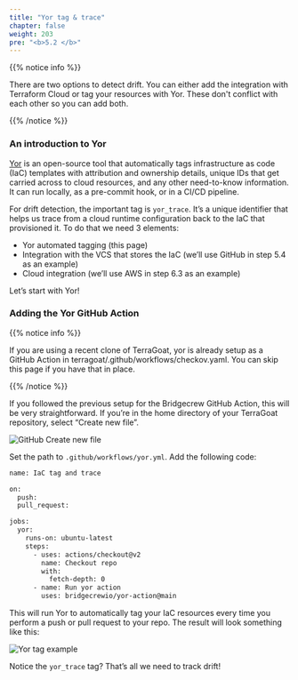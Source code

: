 ```yaml
---
title: "Yor tag & trace"
chapter: false
weight: 203
pre: "<b>5.2 </b>"
---
```


{{% notice info %}}
<p style='text-align: left;'>
There are two options to detect drift. You can either add the integration with Terraform Cloud or tag your resources with Yor. These don't conflict with each other so you can add both.
</p>
{{% /notice %}}

### An introduction to Yor

[Yor](http://github.com/bridgecrewio/yor) is an open-source tool that automatically tags infrastructure as code (IaC) templates with attribution and ownership details, unique IDs that get carried across to cloud resources, and any other need-to-know information. It can run locally, as a pre-commit hook, or in a CI/CD pipeline.

For drift detection, the important tag is `yor_trace`. It’s a unique identifier that helps us trace from a cloud runtime configuration back to the IaC that provisioned it. To do that we need 3 elements:


* Yor automated tagging (this page)
* Integration with the VCS that stores the IaC (we’ll use GitHub in step 5.4 as an example)
* Cloud integration (we’ll use AWS in step 6.3 as an example)

Let’s start with Yor!

### Adding the Yor GitHub Action

{{% notice info %}}
<p style='text-align: left;'>
If you are using a recent clone of TerraGoat, yor is already setup as a GitHub Action in terragoat/.github/workflows/checkov.yaml. You can skip this page if you have that in place.
</p>
{{% /notice %}}

If you followed the previous setup for the Bridgecrew GitHub Action, this will be very straightforward. If you’re in the home directory of your TerraGoat repository, select “Create new file”.

![GitHub Create new file](images/yor_create_file.png "GitHub Create new file")

Set the path to `.github/workflows/yor.yml`. Add the following code:

```bash
name: IaC tag and trace

on:
  push:
  pull_request:

jobs:
  yor:
    runs-on: ubuntu-latest
    steps:
      - uses: actions/checkout@v2
        name: Checkout repo
        with:
          fetch-depth: 0
      - name: Run yor action
        uses: bridgecrewio/yor-action@main
```

This will run Yor to automatically tag your IaC resources every time you perform a push or pull request to your repo. The result will look something like this:

![Yor tag example](images/yor_tags.png "Yor tag example")

Notice the `yor_trace` tag? That’s all we need to track drift!